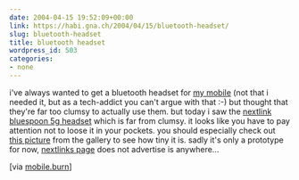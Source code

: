 ```yaml
---
date: 2004-04-15 19:52:09+00:00
link: https://habi.gna.ch/2004/04/15/bluetooth-headset/
slug: bluetooth-headset
title: bluetooth headset
wordpress_id: 503
categories:
- none
---
```


i've always wanted to get a bluetooth headset for [my mobile](http://www.sonyericsson.com/t610/overview/) (not that i needed it, but as a tech-addict you can't argue with that :-) but thought that they're far too clumsy to actually use them.
but today i saw the [nextlink bluespoon 5g headset](http://www.mobileburn.com/gallery.jsp?Page=1&Id=678)  which is far from clumsy. it looks like you have to pay attention not to loose it in your pockets. you should especially check out [this picture](http://www.mobileburn.com/gallery.jsp?Page=4&Id=678) from the gallery to see how tiny it is.
sadly it's only a prototype for now, [nextlinks page](http://nextlink.to/) does not advertise is anywhere...

[via [mobile.burn](http://www.mobileburn.com/)]
